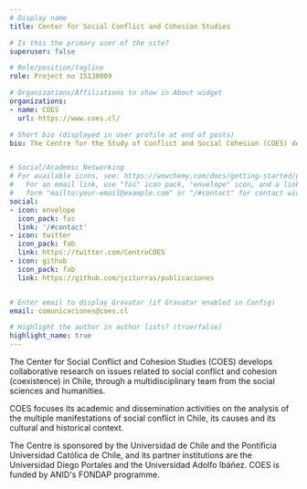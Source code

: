```yaml
---
# Display name
title: Center for Social Conflict and Cohesion Studies

# Is this the primary user of the site?
superuser: false

# Role/position/tagline
role: Project no 15130009 

# Organizations/Affiliations to show in About widget
organizations:
- name: COES
  url: https://www.coes.cl/

# Short bio (displayed in user profile at end of posts)
bio: The Centre for the Study of Conflict and Social Cohesion (COES) develops collaborative research on issues related to social conflict and cohesion (coexistence) in Chile, through a multidisciplinary team from the social sciences and humanities. 


# Social/Academic Networking
# For available icons, see: https://wowchemy.com/docs/getting-started/page-builder/#icons
#   For an email link, use "fas" icon pack, "envelope" icon, and a link in the
#   form "mailto:your-email@example.com" or "/#contact" for contact widget.
social:
- icon: envelope
  icon_pack: fas
  link: '/#contact'
- icon: twitter
  icon_pack: fab
  link: https://twitter.com/CentroCOES
- icon: github
  icon_pack: fab
  link: https://github.com/jciturras/publicaciones


# Enter email to display Gravatar (if Gravatar enabled in Config)
email: comunicaciones@coes.cl

# Highlight the author in author lists? (true/false)
highlight_name: true
---
```

The Center for Social Conflict and Cohesion Studies (COES) develops collaborative research on issues related to social conflict and cohesion (coexistence) in Chile, through a multidisciplinary team from the social sciences and humanities.

COES focuses its academic and dissemination activities on the analysis of the multiple manifestations of social conflict in Chile, its causes and its cultural and historical context.

The Centre is sponsored by the Universidad de Chile and the Pontificia Universidad Católica de Chile, and its partner institutions are the Universidad Diego Portales and the Universidad Adolfo Ibáñez. COES is funded by ANID's FONDAP programme.



